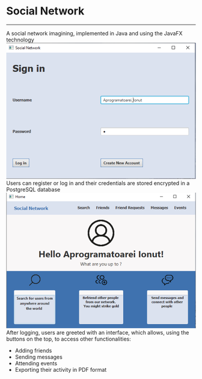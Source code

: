 # Social Network
<hr>
A social network imagining, implemented in Java and using the JavaFX technology
<img src="/src/main/resources/images/login.png" alt="Image Logging" />
Users can register or log in and their credentials are stored encrypted in a PostgreSQL database
<img src="/src/main/resources/images/home.png" alt="Image Logging" />
After logging, users are greeted with an interface, which allows, using the buttons on the top, to access other functionalities:
<ul>
  <li>Adding friends </li>  
  <li>Sending messages </li>
  <li>Attending events </li>
   <li>Exporting their activity in PDF format </li>
</ul>
